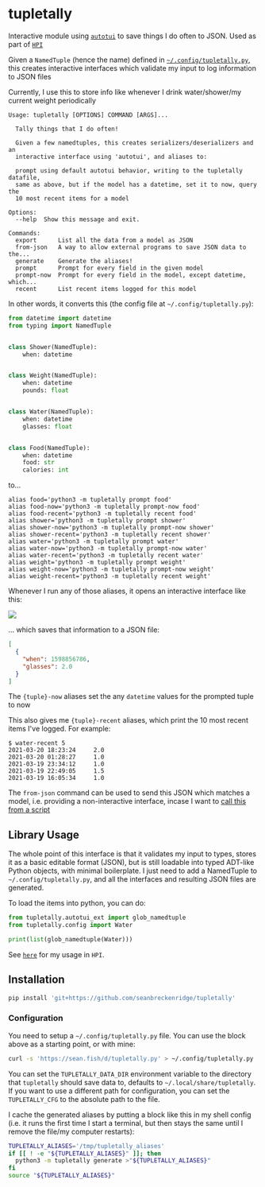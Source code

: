 # tupletally

Interactive module using [`autotui`](https://github.com/seanbreckenridge/autotui) to save things I do often to JSON. Used as part of [`HPI`](https://github.com/seanbreckenridge/HPI)

Given a `NamedTuple` (hence the name) defined in [`~/.config/tupletally.py`](https://sean.fish/d/tupletally.py), this creates interactive interfaces which validate my input to log information to JSON files

Currently, I use this to store info like whenever I drink water/shower/my current weight periodically

```
Usage: tupletally [OPTIONS] COMMAND [ARGS]...

  Tally things that I do often!

  Given a few namedtuples, this creates serializers/deserializers and an
  interactive interface using 'autotui', and aliases to:

  prompt using default autotui behavior, writing to the tupletally datafile,
  same as above, but if the model has a datetime, set it to now, query the
  10 most recent items for a model

Options:
  --help  Show this message and exit.

Commands:
  export      List all the data from a model as JSON
  from-json   A way to allow external programs to save JSON data to the...
  generate    Generate the aliases!
  prompt      Prompt for every field in the given model
  prompt-now  Prompt for every field in the model, except datetime, which...
  recent      List recent items logged for this model
```

In other words, it converts this (the config file at `~/.config/tupletally.py`):

```python
from datetime import datetime
from typing import NamedTuple


class Shower(NamedTuple):
    when: datetime


class Weight(NamedTuple):
    when: datetime
    pounds: float


class Water(NamedTuple):
    when: datetime
    glasses: float


class Food(NamedTuple):
    when: datetime
    food: str
    calories: int
```

to...

```
alias food='python3 -m tupletally prompt food'
alias food-now='python3 -m tupletally prompt-now food'
alias food-recent='python3 -m tupletally recent food'
alias shower='python3 -m tupletally prompt shower'
alias shower-now='python3 -m tupletally prompt-now shower'
alias shower-recent='python3 -m tupletally recent shower'
alias water='python3 -m tupletally prompt water'
alias water-now='python3 -m tupletally prompt-now water'
alias water-recent='python3 -m tupletally recent water'
alias weight='python3 -m tupletally prompt weight'
alias weight-now='python3 -m tupletally prompt-now weight'
alias weight-recent='python3 -m tupletally recent weight'
```

Whenever I run any of those aliases, it opens an interactive interface like this:

<img src="https://raw.githubusercontent.com/seanbreckenridge/autotui/master/.assets/builtin_demo.gif">

... which saves that information to a JSON file:

```json
[
  {
    "when": 1598856786,
    "glasses": 2.0
  }
]
```

The `{tuple}-now` aliases set the any `datetime` values for the prompted tuple to now

This also gives me `{tuple}-recent` aliases, which print the 10 most recent items I've logged. For example:

```
$ water-recent 5
2021-03-20 18:23:24     2.0
2021-03-20 01:28:27     1.0
2021-03-19 23:34:12     1.0
2021-03-19 22:49:05     1.5
2021-03-19 16:05:34     1.0
```

The `from-json` command can be used to send this JSON which matches a model, i.e. providing a non-interactive interface, incase I want to [call this from a script](https://github.com/seanbreckenridge/HPI/blob/master/scripts/food-fzf)

## Library Usage

The whole point of this interface is that it validates my input to types, stores it as a basic editable format (JSON), but is still loadable into typed ADT-like Python objects, with minimal boilerplate. I just need to add a NamedTuple to `~/.config/tupletally.py`, and all the interfaces and resulting JSON files are generated.

To load the items into python, you can do:

```python
from tupletally.autotui_ext import glob_namedtuple
from tupletally.config import Water

print(list(glob_namedtuple(Water)))
```

See [`here`](https://github.com/seanbreckenridge/HPI/blob/master/my/body.py) for my usage in `HPI`.

## Installation

```bash
pip install 'git+https://github.com/seanbreckenridge/tupletally'
```

### Configuration

You need to setup a `~/.config/tupletally.py` file. You can use the block above as a starting point, or with mine:

```bash
curl -s 'https://sean.fish/d/tupletally.py' > ~/.config/tupletally.py
```

You can set the `TUPLETALLY_DATA_DIR` environment variable to the directory that `tupletally` should save data to, defaults to `~/.local/share/tupletally`. If you want to use a different path for configuration, you can set the `TUPLETALLY_CFG` to the absolute path to the file.

I cache the generated aliases by putting a block like this in my shell config (i.e. it runs the first time I start a terminal, but then stays the same until I remove the file/my computer restarts):

```bash
TUPLETALLY_ALIASES='/tmp/tupletally_aliases'
if [[ ! -e "${TUPLETALLY_ALIASES}" ]]; then
  python3 -m tupletally generate >"${TUPLETALLY_ALIASES}"
fi
source "${TUPLETALLY_ALIASES}"
```
